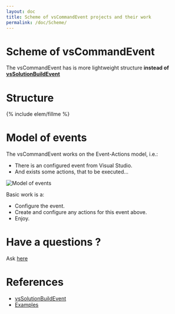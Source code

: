 ```yaml
---
layout: doc
title: Scheme of vsCommandEvent projects and their work
permalink: /doc/Scheme/
---
```

# Scheme of vsCommandEvent

The vsCommandEvent has is more lightweight structure **instead of [vsSolutionBuildEvent](http://vssbe.r-eg.net/doc/Scheme/)**

# Structure

{% include elem/fillme %}

# Model of events

The vsCommandEvent works on the Event-Actions model, i.e.:

* There is an configured event from Visual Studio.
* And exists some actions, that to be executed...

![Model of events](../Resources/events_model.png)

Basic work is a:

* Configure the event.
* Create and configure any actions for this event above.
* Enjoy.

# Have a questions ?

Ask [here](https://github.com/3F/vsCommandEvent/issues)

# References

* [vsSolutionBuildEvent](http://vssbe.r-eg.net/doc/Scheme/)
* [Examples](../Examples/)
